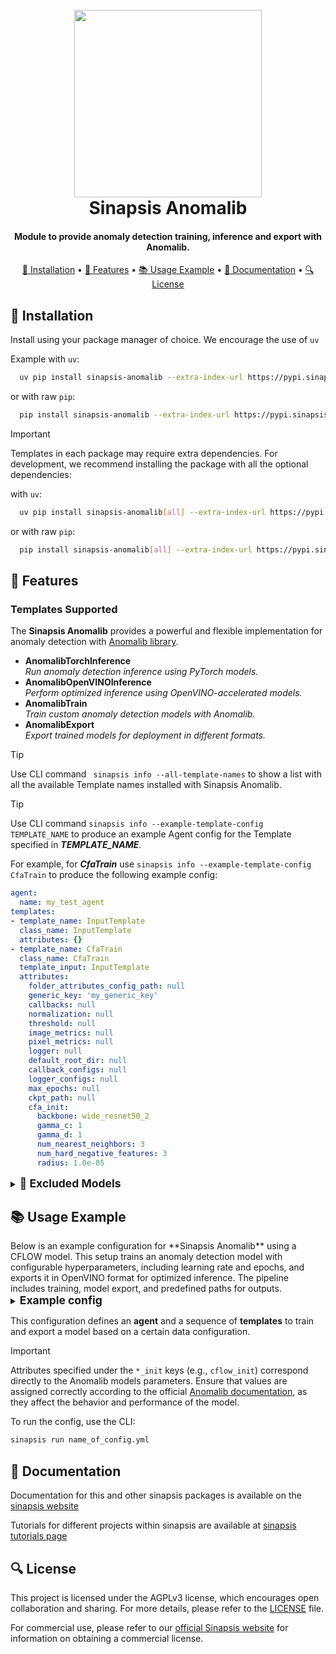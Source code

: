 <h1 align="center">
<br>
<a href="https://sinapsis.tech/">
  <img
    src="https://github.com/Sinapsis-AI/brand-resources/blob/main/sinapsis_logo/4x/logo.png?raw=true"
    alt="" width="300">
</a><br>
Sinapsis Anomalib
<br>
</h1>

<h4 align="center">Module to provide anomaly detection training, inference and export with Anomalib.</h4>

<p align="center">
<a href="#installation">🐍  Installation</a> •
<a href="#features"> 🚀 Features</a> •
<a href="#example"> 📚 Usage Example</a> •
<a href="#documentation">📙 Documentation</a> •
<a href="#license"> 🔍 License </a>
</p>

<h2 id="installation"> 🐍 Installation </h2>

Install using your package manager of choice. We encourage the use of <code>uv</code>

Example with <code>uv</code>:

```bash
  uv pip install sinapsis-anomalib --extra-index-url https://pypi.sinapsis.tech
```
 or with raw <code>pip</code>:
```bash
  pip install sinapsis-anomalib --extra-index-url https://pypi.sinapsis.tech
```

> [!IMPORTANT]
> Templates in each package may require extra dependencies. For development, we recommend installing the package with all the optional dependencies:
>

with <code>uv</code>:

```bash
  uv pip install sinapsis-anomalib[all] --extra-index-url https://pypi.sinapsis.tech
```
 or with raw <code>pip</code>:
```bash
  pip install sinapsis-anomalib[all] --extra-index-url https://pypi.sinapsis.tech
```

<h2 id="features">🚀 Features</h2>

<h3> Templates Supported</h3>

The **Sinapsis Anomalib** provides a powerful and flexible implementation for anomaly detection with [Anomalib library](https://anomalib.readthedocs.io/en/v1.2.0/).

- **AnomalibTorchInference**\
_Run anomaly detection inference using PyTorch models._
- **AnomalibOpenVINOInference**\
_Perform optimized inference using OpenVINO-accelerated models._
- **AnomalibTrain**\
_Train custom anomaly detection models with Anomalib._
- **AnomalibExport**\
_Export trained models for deployment in different formats._




> [!TIP]
> Use CLI command ``` sinapsis info --all-template-names``` to show a list with all the available Template names installed with Sinapsis Anomalib.

> [!TIP]
> Use CLI command ```sinapsis info --example-template-config TEMPLATE_NAME``` to produce an example Agent config for the Template specified in ***TEMPLATE_NAME***.

For example, for ***CfaTrain*** use ```sinapsis info --example-template-config CfaTrain``` to produce the following example config:

```yaml
agent:
  name: my_test_agent
templates:
- template_name: InputTemplate
  class_name: InputTemplate
  attributes: {}
- template_name: CfaTrain
  class_name: CfaTrain
  template_input: InputTemplate
  attributes:
    folder_attributes_config_path: null
    generic_key: 'my_generic_key'
    callbacks: null
    normalization: null
    threshold: null
    image_metrics: null
    pixel_metrics: null
    logger: null
    default_root_dir: null
    callback_configs: null
    logger_configs: null
    max_epochs: null
    ckpt_path: null
    cfa_init:
      backbone: wide_resnet50_2
      gamma_c: 1
      gamma_d: 1
      num_nearest_neighbors: 3
      num_hard_negative_features: 3
      radius: 1.0e-05
```

<details>
<summary><strong><span style="font-size: 1.25em;">🚫 Excluded Models</span></strong></summary>

Some models that required additional configuration have been excluded and support for this will be included in future releases.

- **EfficientAd**
- **VlmAd**
- **Cfa**
- **Dfkde**
- **Fastflow**
- **Supersimplenet**
- **AiVad**

For all other supported models, refer to the Anomalib documentation linked above.
</details>

<h2 id="example"> 📚 Usage Example </h2>
Below is an example configuration for **Sinapsis Anomalib** using a CFLOW model. This setup trains an anomaly detection model with configurable hyperparameters, including learning rate and epochs, and exports it in OpenVINO format for optimized inference. The pipeline includes training, model export, and predefined paths for outputs.

<details>
<summary><strong><span style="font-size: 1.25em;">Example config</span></strong></summary>

```yaml
agent:
  name: anomalib_train_export

templates:
- template_name: InputTemplate
  class_name: InputTemplate
  attributes: {}

- template_name: CflowTrain
  class_name: CflowTrain
  attributes:
    folder_attributes_config_path: "configs/datamodule_config.yml"
    default_root_dir: "results/model"
    max_epochs: 1
    cflow_init:
      lr: 0.0001

- template_name: CflowExport
  class_name: CflowExport
  attributes:
    generic_key_chkpt: "CflowTrain"
    export_type: "openvino"
    export_root: "results/model/exported"
```
</details>

This configuration defines an **agent** and a sequence of **templates** to train and export a model based on a certain data configuration.

> [!IMPORTANT]
>Attributes specified under the `*_init` keys (e.g., `cflow_init`) correspond directly to the Anomalib models parameters. Ensure that values are assigned correctly according to the official [Anomalib documentation](https://anomalib.readthedocs.io/en/v1.2.0/), as they affect the behavior and performance of the model.
>

To run the config, use the CLI:
```bash
sinapsis run name_of_config.yml
```

</details>



<h2 id="documentation">📙 Documentation</h2>

Documentation for this and other sinapsis packages is available on the [sinapsis website](https://docs.sinapsis.tech/docs)

Tutorials for different projects within sinapsis are available at [sinapsis tutorials page](https://docs.sinapsis.tech/tutorials)


<h2 id="license">🔍 License</h2>

This project is licensed under the AGPLv3 license, which encourages open collaboration and sharing. For more details, please refer to the [LICENSE](LICENSE) file.

For commercial use, please refer to our [official Sinapsis website](https://sinapsis.tech) for information on obtaining a commercial license.
